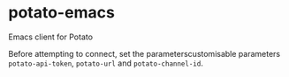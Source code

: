 # potato-emacs
Emacs client for Potato

Before attempting to connect, set the parameterscustomisable parameters
`potato-api-token`, `potato-url` and `potato-channel-id`.

